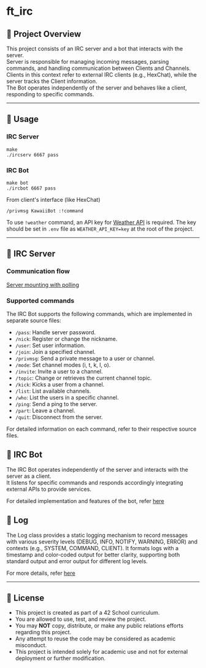 # ft_irc

## 📌 Project Overview

This project consists of an IRC server and a bot that interacts with the server.   
Server is responsible for managing incoming messages, parsing commands, and handling communication between Clients and Channels. Clients in this context refer to external IRC clients (e.g., HexChat), while the server tracks the Client information.   
The Bot operates independently of the server and behaves like a client, responding to specific commands.

---
## 📌 Usage

### IRC Server

```
make
./ircserv 6667 pass
```

### IRC Bot

```
make bot
./ircbot 6667 pass
```
From client's interface (like HexChat)
```
/privmsg KawaiiBot :!command
```

To use `!weather` command, an API key for [Weather API](https://www.weatherapi.com/) is required.
The key should be set in `.env` file as `WEATHER_API_KEY=key` at the root of the project.

---
## 📌 IRC Server

### Communication flow

[Server mounting with polling](./assets/MountingAnIRCServerWithPolling.md)

### Supported commands

The IRC Bot supports the following commands, which are implemented in separate source files:
- `/pass`: Handle server password.
- `/nick`: Register or change the nickname.
- `/user`: Set user information.
- `/join`: Join a specified channel.
- `/privmsg`: Send a private message to a user or channel.
- `/mode`: Set channel modes (i, t, k, l, o).
- `/invite`: Invite a user to a channel.
- `/topic`: Change or retrieves the current channel topic.
- `/kick`: Kicks a user from a channel.
- `/list`: List available channels.
- `/who`: List the users in a specific channel.
- `/ping`: Send a ping to the server.
- `/part`: Leave a channel.
- `/quit`: Disconnect from the server.    

For detailed information on each command, refer to their respective source files.


## 📌 IRC Bot

The IRC Bot operates independently of the server and interacts with the server as a client.   
It listens for specific commands and responds accordingly integrating external APIs to provide services.

For detailed implementation and features of the bot, refer [here](./assets/bot.md)

## 📌 Log

The Log class provides a static logging mechanism to record messages with various severity levels (DEBUG, INFO, NOTIFY, WARNING, ERROR) and contexts (e.g., SYSTEM, COMMAND, CLIENT). It formats logs with a timestamp and color-coded output for better clarity, supporting both standard output and error output for different log levels.

For more details, refer [here](./assets/log.md)

---
## 📌 License

- This project is created as part of a 42 School curriculum.
- You are allowed to use, test, and review the project.
- You may **NOT** copy, distribute, or make any public relations efforts regarding this project.
- Any attempt to reuse the code may be considered as academic misconduct.
- This project is intended solely for academic use and not for external deployment or further modification.
